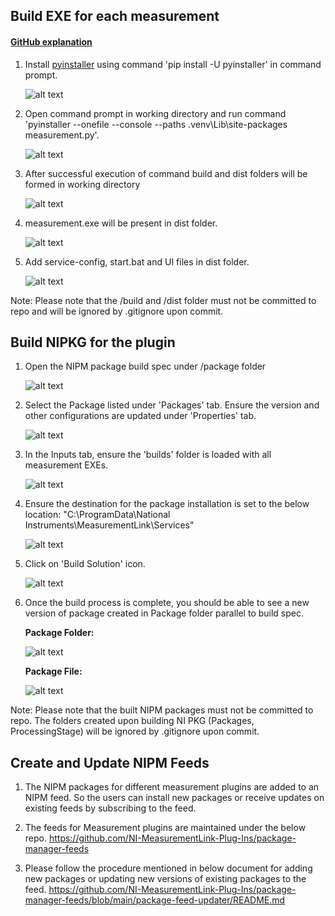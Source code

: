 ## Build EXE for each measurement

#### [GitHub explanation](https://github.com/ni/measurementlink-python?tab=readme-ov-file#create-executable-for-python-scripts)

1. Install [pyinstaller](https://pyinstaller.org/en/stable/) using command 'pip install -U pyinstaller' in command prompt.
      
   ![alt text](images/install-pyinstaller.png)

2. Open command prompt in working directory and run command 'pyinstaller --onefile --console --paths .venv\Lib\site-packages measurement.py'.

   ![alt text](images/build-exe.png)

3. After successful execution of command build and dist folders will be formed in working directory

   ![alt text](images/build-dist-folders.png)

4. measurement.exe will be present in dist folder.

   ![alt text](images/dist.png)

5. Add service-config, start.bat and UI files in dist folder.

   ![alt text](images/dist-folder.png)


Note: Please note that the /build and /dist folder must not be committed to repo and will be ignored by .gitignore upon commit.

## Build NIPKG for the plugin

1. Open the NIPM package build spec under /package folder
    
    ![alt text](images/package-folder.png)

2. Select the Package listed under 'Packages' tab. Ensure the version and other configurations are updated under 'Properties' tab.
    
    ![alt text](images/nipb-package-properties.png)

3. In the Inputs tab, ensure the 'builds' folder is loaded with all measurement EXEs. 

    ![alt text](images/nipb-inputs-tab.png)

4. Ensure the destination for the package installation is set to the below location:
    "C:\ProgramData\National Instruments\MeasurementLink\Services"

    ![alt text](images/nipb-destinations.png)

5. Click on 'Build Solution' icon.

    ![alt text](images/nipb-build-solution.png)

6. Once the build process is complete, you should be able to see a new version of package created in Package folder parallel to build spec.
    
    **Package Folder:**
   
    ![alt text](images/built-package.png)

    **Package File:**
   
    ![alt text](images/nipm-package-file.png)


Note: Please note that the built NIPM packages must not be committed to repo. The folders created upon building NI PKG (Packages, ProcessingStage) will be ignored by .gitignore upon commit.

## Create and Update NIPM Feeds
1. The NIPM packages for different measurement plugins are added to an NIPM feed. So the users can install new packages or receive updates on existing feeds by subscribing to the feed.

2. The feeds for Measurement plugins are maintained under the below repo.
https://github.com/NI-MeasurementLink-Plug-Ins/package-manager-feeds

3. Please follow the procedure mentioned in below document for adding new packages or updating new versions of existing packages to the feed.
https://github.com/NI-MeasurementLink-Plug-Ins/package-manager-feeds/blob/main/package-feed-updater/README.md